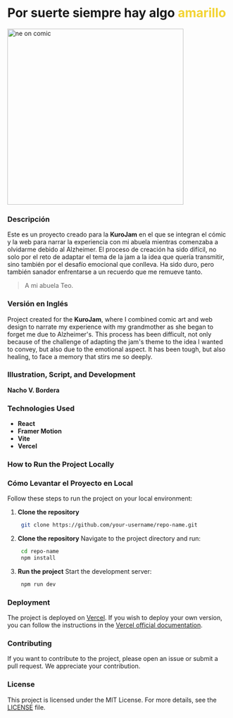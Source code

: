 # Por suerte siempre hay algo <span style="color:#F3D333">amarillo</span>
<img src="public/assets/14.png" alt="ne on comic" width="400"/>

### Descripción

Este es un proyecto creado para la **KuroJam** en el que se integran el cómic y la web para narrar la experiencia con mi abuela mientras comenzaba a olvidarme debido al Alzheimer. El proceso de creación ha sido difícil, no solo por el reto de adaptar el tema de la jam a la idea que quería transmitir, sino también por el desafío emocional que conlleva. Ha sido duro, pero también sanador enfrentarse a un recuerdo que me remueve tanto.

> A mi abuela Teo.

### Versión en Inglés

Project created for the **KuroJam**, where I combined comic art and web design to narrate my experience with my grandmother as she began to forget me due to Alzheimer's. This process has been difficult, not only because of the challenge of adapting the jam's theme to the idea I wanted to convey, but also due to the emotional aspect. It has been tough, but also healing, to face a memory that stirs me so deeply.



### Illustration, Script, and Development

**Nacho V. Bordera**

### Technologies Used

- **React**
- **Framer Motion**
- **Vite**
- **Vercel**

### How to Run the Project Locally
### Cómo Levantar el Proyecto en Local

Follow these steps to run the project on your local environment:

1. **Clone the repository**
   ```bash
    git clone https://github.com/your-username/repo-name.git
   ```
2. **Clone the repository**
  Navigate to the project directory and run:
   ```bash
    cd repo-name
    npm install
     ```
3. **Run the project** 
Start the development server:
   ```bash
    npm run dev
     ```

### Deployment

The project is deployed on [Vercel](https://vercel.com/). If you wish to deploy your own version, you can follow the instructions in the [Vercel official documentation](https://vercel.com/docs).

### Contributing

If you want to contribute to the project, please open an issue or submit a pull request. We appreciate your contribution.

### License

This project is licensed under the MIT License. For more details, see the [LICENSE](LICENSE) file.

